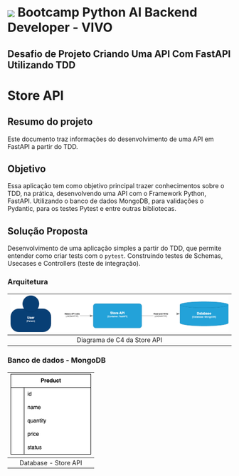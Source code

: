 <h1>
    <a href="https://www.dio.me/">
     <img align="center" width="40px" src="https://hermes.dio.me/tracks/648ef080-6c4b-4e54-bf72-34f62030f350.png"></a>
    <span> Bootcamp Python AI Backend Developer - VIVO</span>
</h1>

##   Desafio de Projeto Criando Uma API Com FastAPI Utilizando TDD

# Store API
## Resumo do projeto
Este documento traz informações do desenvolvimento de uma API em FastAPI a partir do TDD.

## Objetivo
Essa aplicação tem como objetivo principal trazer conhecimentos sobre o TDD, na prática, desenvolvendo uma API com o Framework Python, FastAPI. Utilizando o banco de dados MongoDB, para validações o Pydantic, para os testes Pytest e entre outras bibliotecas.

## Solução Proposta
Desenvolvimento de uma aplicação simples a partir do TDD, que permite entender como criar tests com o `pytest`. Construindo testes de Schemas, Usecases e Controllers (teste de integração).

### Arquitetura
|![C4](/docs/img/store.drawio.png)|
|:--:|
| Diagrama de C4 da Store API |

### Banco de dados - MongoDB
|![C4](/docs/img/product.drawio.png)|
|:--:|
| Database - Store API |

